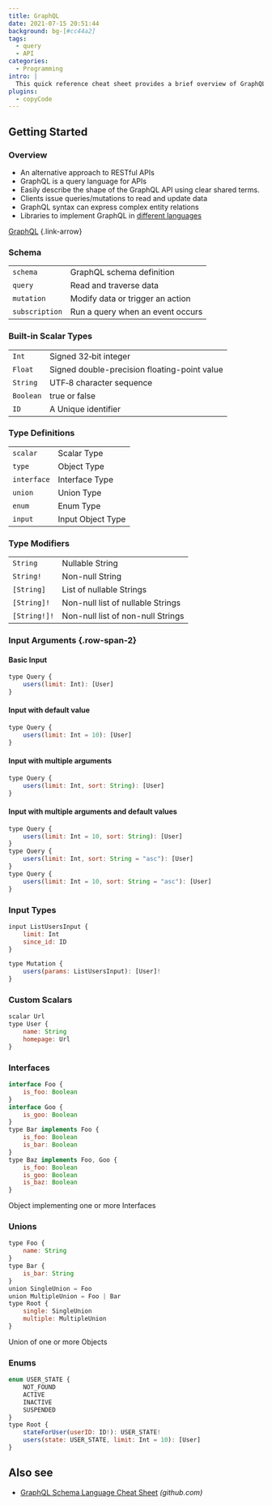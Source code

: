 ```yaml
---
title: GraphQL
date: 2021-07-15 20:51:44
background: bg-[#cc44a2]
tags:
  - query
  - API
categories:
  - Programming
intro: |
  This quick reference cheat sheet provides a brief overview of GraphQL.
plugins:
  - copyCode
---
```


## Getting Started

### Overview

- An alternative approach to RESTful APIs
- GraphQL is a query language for APIs
- Easily describe the shape of the GraphQL API using clear shared terms.
- Clients issue queries/mutations to read and update data
- GraphQL syntax can express complex entity relations
- Libraries to implement GraphQL in [different languages](https://graphql.org/code/)

[GraphQL](https://graphql.org/)
{.link-arrow}

### Schema

|                |                                  |
| -------------- | -------------------------------- |
| `schema`       | GraphQL schema definition        |
| `query`        | Read and traverse data           |
| `mutation`     | Modify data or trigger an action |
| `subscription` | Run a query when an event occurs |

### Built-in Scalar Types

|           |                                              |
| --------- | -------------------------------------------- |
| `Int`     | Signed 32‐bit integer                        |
| `Float`   | Signed double-precision floating-point value |
| `String`  | UTF‐8 character sequence                     |
| `Boolean` | true or false                                |
| `ID`      | A Unique identifier                          |

### Type Definitions

|             |                   |
| ----------- | ----------------- |
| `scalar`    | Scalar Type       |
| `type`      | Object Type       |
| `interface` | Interface Type    |
| `union`     | Union Type        |
| `enum`      | Enum Type         |
| `input`     | Input Object Type |

### Type Modifiers

|              |                                   |
| ------------ | --------------------------------- |
| `String`     | Nullable String                   |
| `String!`    | Non-null String                   |
| `[String]`   | List of nullable Strings          |
| `[String]!`  | Non-null list of nullable Strings |
| `[String!]!` | Non-null list of non-null Strings |

### Input Arguments {.row-span-2}

#### Basic Input

```js
type Query {
    users(limit: Int): [User]
}
```

#### Input with default value

```js
type Query {
    users(limit: Int = 10): [User]
}
```

#### Input with multiple arguments

```js
type Query {
    users(limit: Int, sort: String): [User]
}
```

#### Input with multiple arguments and default values

```js {.wrap}
type Query {
    users(limit: Int = 10, sort: String): [User]
}
type Query {
    users(limit: Int, sort: String = "asc"): [User]
}
type Query {
    users(limit: Int = 10, sort: String = "asc"): [User]
}
```

### Input Types

```js
input ListUsersInput {
    limit: Int
    since_id: ID
}
```

```js
type Mutation {
    users(params: ListUsersInput): [User]!
}
```

### Custom Scalars

```js
scalar Url
type User {
    name: String
    homepage: Url
}
```

### Interfaces

```js
interface Foo {
    is_foo: Boolean
}
interface Goo {
    is_goo: Boolean
}
type Bar implements Foo {
    is_foo: Boolean
    is_bar: Boolean
}
type Baz implements Foo, Goo {
    is_foo: Boolean
    is_goo: Boolean
    is_baz: Boolean
}
```

Object implementing one or more Interfaces

### Unions

```js
type Foo {
    name: String
}
type Bar {
    is_bar: String
}
union SingleUnion = Foo
union MultipleUnion = Foo | Bar
type Root {
    single: SingleUnion
    multiple: MultipleUnion
}
```

Union of one or more Objects

### Enums

```js {.wrap}
enum USER_STATE {
    NOT_FOUND
    ACTIVE
    INACTIVE
    SUSPENDED
}
type Root {
    stateForUser(userID: ID!): USER_STATE!
    users(state: USER_STATE, limit: Int = 10): [User]
}
```

## Also see

- [GraphQL Schema Language Cheat Sheet](https://github.com/sogko/graphql-schema-language-cheat-sheet) _(github.com)_
